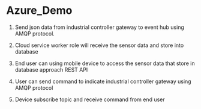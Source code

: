 # Azure_Demo

1. Send json data from industrial controller gateway to event hub using AMQP protocol.

2. Cloud service worker role will receive the sensor data and store into database

3. End user can using mobile device to access the sensor data that store in database approach REST API

4. User can send command to indicate industrial controller gateway using AMQP protocol

5. Device subscribe topic and receive command from end user
